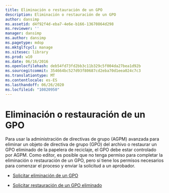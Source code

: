 ```yaml
---
title: Eliminación o restauración de un GPO
description: Eliminación o restauración de un GPO
author: dansimp
ms.assetid: d4f92f4d-eba7-4e6e-b166-13670864d298
ms.reviewer: ''
manager: dansimp
ms.author: dansimp
ms.pagetype: mdop
ms.mktglfcycl: manage
ms.sitesec: library
ms.prod: w10
ms.date: 06/16/2016
ms.openlocfilehash: deb54fd73fd2bb3c11b329c5f004da27bea1d92b
ms.sourcegitcommit: 354664bc527d93f80687cd2eba70d1eea024c7c3
ms.translationtype: MT
ms.contentlocale: es-ES
ms.lasthandoff: 06/26/2020
ms.locfileid: "10820950"
---
```

# Eliminación o restauración de un GPO


Para usar la administración de directivas de grupo (AGPM) avanzada para eliminar un objeto de directiva de grupo (GPO) del archivo o restaurar un GPO eliminado de la papelera de reciclaje, el GPO debe estar controlado por AGPM. Como editor, es posible que no tenga permiso para completar la eliminación o restauración de un GPO, pero sí tiene los permisos necesarios para comenzar el proceso y enviar la solicitud a un aprobador.

-   [Solicitar eliminación de un GPO](request-deletion-of-a-gpo-agpm40.md)

-   [Solicitar restauración de un GPO eliminado](request-restoration-of-a-deleted-gpo-agpm40.md)

 

 





